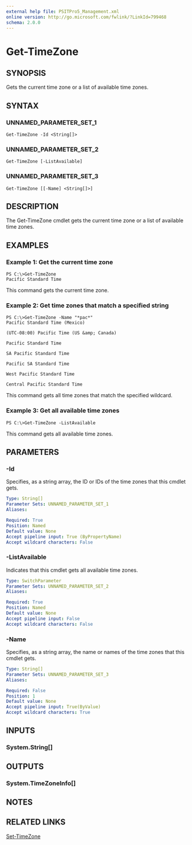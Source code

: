 ```yaml
---
external help file: PSITPro5_Management.xml
online version: http://go.microsoft.com/fwlink/?LinkId=799468
schema: 2.0.0
---
```


# Get-TimeZone
## SYNOPSIS
Gets the current time zone or a list of available time zones.

## SYNTAX

### UNNAMED_PARAMETER_SET_1
```
Get-TimeZone -Id <String[]>
```

### UNNAMED_PARAMETER_SET_2
```
Get-TimeZone [-ListAvailable]
```

### UNNAMED_PARAMETER_SET_3
```
Get-TimeZone [[-Name] <String[]>]
```

## DESCRIPTION
The Get-TimeZone cmdlet gets the current time zone or a list of available time zones.

## EXAMPLES

### Example 1: Get the current time zone
```
PS C:\>Get-TimeZone
Pacific Standard Time
```

This command gets the current time zone.

### Example 2: Get time zones that match a specified string
```
PS C:\>Get-TimeZone -Name "*pac*"
Pacific Standard Time (Mexico) 

(UTC-08:00) Pacific Time (US &amp; Canada) 

Pacific Standard Time

SA Pacific Standard Time

Pacific SA Standard Time

West Pacific Standard Time

Central Pacific Standard Time
```

This command gets all time zones that match the specified wildcard.

### Example 3: Get all available time zones
```
PS C:\>Get-TimeZone -ListAvailable
```

This command gets all available time zones.

## PARAMETERS

### -Id
Specifies, as a string array, the ID or IDs of the time zones that this cmdlet gets.

```yaml
Type: String[]
Parameter Sets: UNNAMED_PARAMETER_SET_1
Aliases: 

Required: True
Position: Named
Default value: None
Accept pipeline input: True (ByPropertyName)
Accept wildcard characters: False
```

### -ListAvailable
Indicates that this cmdlet gets all available time zones.

```yaml
Type: SwitchParameter
Parameter Sets: UNNAMED_PARAMETER_SET_2
Aliases: 

Required: True
Position: Named
Default value: None
Accept pipeline input: False
Accept wildcard characters: False
```

### -Name
Specifies, as a string array, the name or names of the time zones that this cmdlet gets.

```yaml
Type: String[]
Parameter Sets: UNNAMED_PARAMETER_SET_3
Aliases: 

Required: False
Position: 1
Default value: None
Accept pipeline input: True(ByValue)
Accept wildcard characters: True
```

## INPUTS

### System.String[]

## OUTPUTS

### System.TimeZoneInfo[]

## NOTES

## RELATED LINKS

[Set-TimeZone](904d8606-0d11-48b7-852e-fb708bf95e6b)

